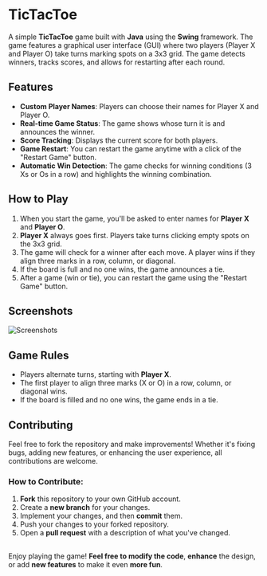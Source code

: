 # TicTacToe
A simple **TicTacToe** game built with **Java** using the **Swing** framework. The game features a graphical user interface (GUI) where two players (Player X and Player O) take turns marking spots on a 3x3 grid. The game detects winners, tracks scores, and allows for restarting after each round.

## Features

- **Custom Player Names**: Players can choose their names for Player X and Player O.
- **Real-time Game Status**: The game shows whose turn it is and announces the winner.
- **Score Tracking**: Displays the current score for both players.
- **Game Restart**: You can restart the game anytime with a click of the "Restart Game" button.
- **Automatic Win Detection**: The game checks for winning conditions (3 Xs or Os in a row) and highlights the winning combination.

## How to Play

1. When you start the game, you'll be asked to enter names for **Player X** and **Player O**.
2. **Player X** always goes first. Players take turns clicking empty spots on the 3x3 grid.
3. The game will check for a winner after each move. A player wins if they align three marks in a row, column, or diagonal.
4. If the board is full and no one wins, the game announces a tie.
5. After a game (win or tie), you can restart the game using the "Restart Game" button.

## Screenshots

![Screenshots](https://shorturl.at/Wdsc9)

## Game Rules

- Players alternate turns, starting with **Player X**.
- The first player to align three marks (X or O) in a row, column, or diagonal wins.
- If the board is filled and no one wins, the game ends in a tie.

## Contributing

Feel free to fork the repository and make improvements! Whether it's fixing bugs, adding new features, or enhancing the user experience, all contributions are welcome.

### How to Contribute:

1. **Fork** this repository to your own GitHub account.
2. Create a **new branch** for your changes.
3. Implement your changes, and then **commit** them.
4. Push your changes to your forked repository.
5. Open a **pull request** with a description of what you've changed.

##
Enjoy playing the game! **Feel free to modify the code**, **enhance** the design, or add **new features** to make it even **more fun**.
